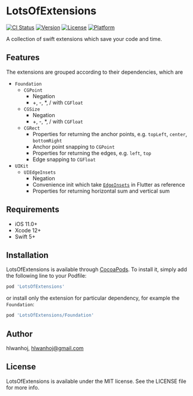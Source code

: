 # LotsOfExtensions

[![CI Status](https://img.shields.io/travis/hlwanhoj/LotsOfExtensions.svg?style=flat)](https://travis-ci.org/hlwanhoj/LotsOfExtensions)
[![Version](https://img.shields.io/cocoapods/v/LotsOfExtensions.svg?style=flat)](https://cocoapods.org/pods/LotsOfExtensions)
[![License](https://img.shields.io/cocoapods/l/LotsOfExtensions.svg?style=flat)](https://cocoapods.org/pods/LotsOfExtensions)
[![Platform](https://img.shields.io/cocoapods/p/LotsOfExtensions.svg?style=flat)](https://cocoapods.org/pods/LotsOfExtensions)

A collection of swift extensions which save your code and time. 

## Features

The extensions are grouped according to their dependencies, which are
- `Foundation`
    - `CGPoint`
        - Negation
        - +, -, *, / with `CGFloat`
    - `CGSize`
        - Negation
        - +, -, *, / with `CGFloat`
    - `CGRect`
        - Properties for returning the anchor points, e.g. `topLeft`, `center`, `bottomRight`
        - Anchor point snapping to `CGPoint`
        - Properties for returning the edges, e.g. `left`, `top`
        - Edge snapping to `CGFloat`
- `UIKit`
    - `UIEdgeInsets`
        - Negation
        - Convenience init which take [`EdgeInsets`](https://api.flutter.dev/flutter/painting/EdgeInsets-class.html) in Flutter as reference
        - Properties for returning horizontal sum and vertical sum

## Requirements

- iOS 11.0+
- Xcode 12+
- Swift 5+

## Installation

LotsOfExtensions is available through [CocoaPods](https://cocoapods.org). To install it, simply add the following line to your Podfile:

```ruby
pod 'LotsOfExtensions'
```

or install only the extension for particular dependency, for example the `Foundation`:

```ruby
pod 'LotsOfExtensions/Foundation'
```

## Author

hlwanhoj, hlwanhoj@gmail.com

## License

LotsOfExtensions is available under the MIT license. See the LICENSE file for more info.
